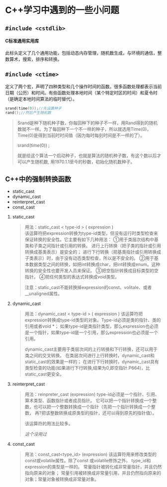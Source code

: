 # C++学习中遇到的一些小问题

## `#include <cstdlib>`

#### **C标准通用实用库**

此标头定义了几个通用功能，包括动态内存管理，随机数生成，与环境的通信，整数算术，搜索，排序和转换。

## `#include <ctime>`

定义了两个宏，声明了四种类型和几个操作时间的函数。很多函数处理都表示当前日期（公历）和时间。有些函数处理本地时间（某个特定时区的时间）和夏令时（是确定本地时间算法的临时替代）。

```c++
srand(time(0));//先设置种子
rand();//然后产生随机数
```

> Srand是种下随机种子数，你每回种下的种子不一样，用Rand得到的随机数就不一样。为了每回种下一个不一样的种子，所以就选用Time(0)，Time(0)是得到当前时时间值（因为每时每刻时间是不一样的了）。
>
> srand(time(0)) ;
>
> 
>
> 就是给这个算法一个启动种子，也就是算法的随机种子数，有这个数以后才可以产生随机数, 
> 用1970.1.1至今的秒数，初始化随机数种子。

## C++中的强制转换函数

- static_cast
- dynamic_cast
- reinterpret_cast
- const_cast

1. static_cast 

   >   用法：static_cast < type-id > ( expression )     
   > 该运算符把expression转换为type-id类型，但没有运行时类型检查来保证转换的安全性。它主要有如下几种用法：
   > ①用于类层次结构中基类和子类之间指针或引用的转换。
   > 进行上行转换（把子类的指针或引用转换成基类表示）是安全的；
   > 进行下行转换（把基类指针或引用转换成子类表示）时，由于没有动态类型检查，所以是不安全的。
   > ②用于基本数据类型之间的转换，如把int转换成char，把int转换成enum。这种转换的安全性也要开发人员来保证。
   > ③把空指针转换成目标类型的空指针。
   > ④把任何类型的表达式转换成void类型。
   >
   > 注意：static_cast不能转换掉expression的const、volitale、或者__unaligned属性。   

2. dynamic_cast

   >   用法：dynamic_cast < type-id > ( expression )
   > 该运算符把expression转换成type-id类型的对象。Type-id必须是类的指针、类的引用或者void *；
   > 如果type-id是类指针类型，那么expression也必须是一个指针，如果type-id是一个引用，那么expression也必须是一个引用。
   >
   > dynamic_cast主要用于类层次间的上行转换和下行转换，还可以用于类之间的交叉转换。
   > 在类层次间进行上行转换时，dynamic_cast和static_cast的效果是一样的；
   > 在进行下行转换时，dynamic_cast具有类型检查的功能(如果进行下行转换,结果为0,即空指针.P664)，比static_cast更安全。  

3. reinterpret_cast

   >   用法：reinpreter_cast<type-id> (expression)
   > type-id必须是一个指针、引用、算术类型、函数指针或者成员指针。
   > 它可以把一个指针转换成一个整数，也可以把一个整数转换成一个指针（先把一个指针转换成一个整数，
   > 再?把该整数转换成原类型的指针，还可以得到原先的指针值）。
   >
   > 该运算符的用法比较多。  
   >
   > *这个没用过*

4. const_cast

   > 用法：const_cast<type_id> (expression)
   > 该运算符用来修改类型的const或volatile属性。除了const 或volatile修饰之外， type_id和expression的类型是一样的。
   > 常量指针被转化成非常量指针，并且仍然指向原来的对象；
   > 常量引用被转换成非常量引用，并且仍然指向原来的对象；常量对象被转换成非常量对象。